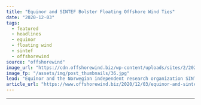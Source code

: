 ```yaml
---
title: "Equinor and SINTEF Bolster Floating Offshore Wind Ties"
date: "2020-12-03"
tags: 
  - featured
  - headlines
  - equinor
  - floating wind
  - sintef
  - offshorewind
source: "offshorewind"
image_url: "https://cdn.offshorewind.biz/wp-content/uploads/sites/2/2020/12/03092007/Equinor-and-SINTEF-Bolster-Offshore-Wind-Ties.jpg"
image_fp: "/assets/img/post_thumbnails/36.jpg"
lead: "Equinor and the Norwegian independent research organization SINTEF have entered into a strategic collaboration"
article_url: "https://www.offshorewind.biz/2020/12/03/equinor-and-sintef-bolster-floating-offshore-wind-ties/"
---
```


---
